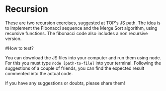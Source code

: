 # Recursion
These are two recursion exercises, suggested at TOP's JS path. The idea is to implement the Fibonacci sequence and the Merge Sort algorithm, using recursive functions. The fibonacci code also includes a non recursive version. 

#How to test?

You can download the JS files into your computer and run them using node. For this you must type `node [path-to-file]` into your terminal. Following the suggestions of a couple of friends, you can find the expected result commented into the actual code. 

If you have any suggestions or doubts, please share them!
